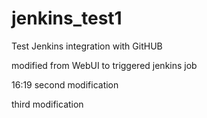 # jenkins_test1
Test Jenkins integration with GitHUB

modified from WebUI to triggered jenkins job

16:19 second modification

third modification
